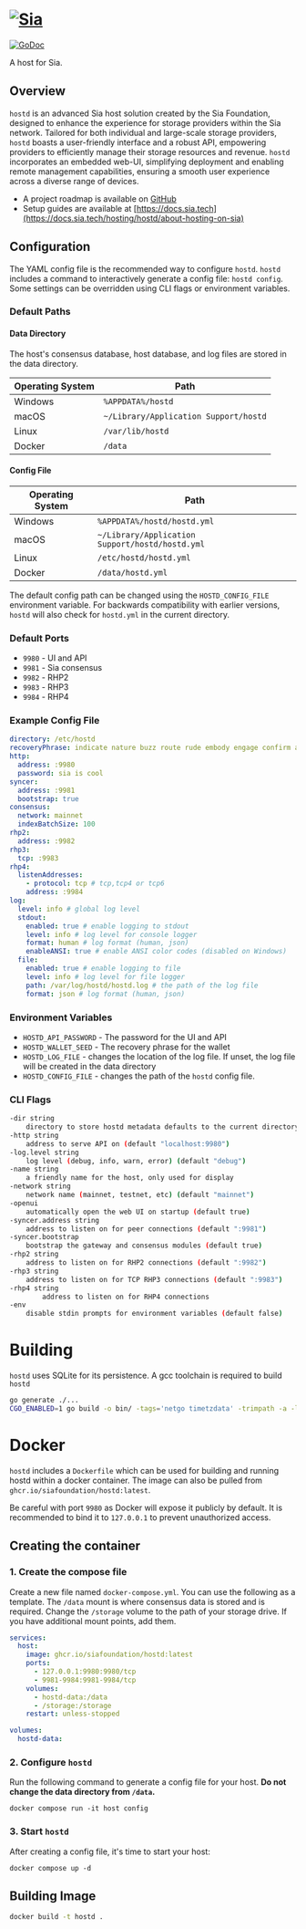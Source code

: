 # [![Sia](https://sia.tech/assets/banners/sia-banner-expanded-hostd.png)](http://sia.tech)

[![GoDoc](https://godoc.org/go.sia.tech/hostd?status.svg)](https://godoc.org/go.sia.tech/hostd)

A host for Sia.

## Overview

`hostd` is an advanced Sia host solution created by the Sia Foundation, designed
to enhance the experience for storage providers within the Sia network. Tailored
for both individual and large-scale storage providers, `hostd` boasts a
user-friendly interface and a robust API, empowering providers to efficiently
manage their storage resources and revenue. `hostd` incorporates an embedded
web-UI, simplifying deployment and enabling remote management capabilities,
ensuring a smooth user experience across a diverse range of devices.

- A project roadmap is available on [GitHub](https://github.com/orgs/SiaFoundation/projects/3)
- Setup guides are available at [https://docs.sia.tech](https://docs.sia.tech/hosting/hostd/about-hosting-on-sia)

## Configuration

The YAML config file is the recommended way to configure `hostd`. `hostd` includes a command to interactively generate a config file: `hostd config`. Some settings can be overridden using CLI flags or environment variables. 

### Default Paths

#### Data Directory

The host's consensus database, host database, and log files are stored in the data directory.

Operating System | Path
---|---
Windows | `%APPDATA%/hostd`
macOS | `~/Library/Application Support/hostd`
Linux | `/var/lib/hostd`
Docker | `/data`

#### Config File

Operating System | Path
---|---
Windows | `%APPDATA%/hostd/hostd.yml`
macOS | `~/Library/Application Support/hostd/hostd.yml`
Linux | `/etc/hostd/hostd.yml`
Docker | `/data/hostd.yml`

The default config path can be changed using the `HOSTD_CONFIG_FILE` environment variable. For backwards compatibility with earlier versions, `hostd` will also check for `hostd.yml` in the current directory.

### Default Ports
+ `9980` - UI and API
+ `9981` - Sia consensus
+ `9982` - RHP2
+ `9983` - RHP3
+ `9984` - RHP4

### Example Config File

```yaml
directory: /etc/hostd
recoveryPhrase: indicate nature buzz route rude embody engage confirm aspect potato weapon bid
http:
  address: :9980
  password: sia is cool
syncer:
  address: :9981
  bootstrap: true
consensus:
  network: mainnet
  indexBatchSize: 100
rhp2:
  address: :9982
rhp3:
  tcp: :9983
rhp4:
  listenAddresses:
    - protocol: tcp # tcp,tcp4 or tcp6
    address: :9984
log:
  level: info # global log level
  stdout:
    enabled: true # enable logging to stdout
    level: info # log level for console logger
    format: human # log format (human, json)
    enableANSI: true # enable ANSI color codes (disabled on Windows)
  file:
    enabled: true # enable logging to file
    level: info # log level for file logger
    path: /var/log/hostd/hostd.log # the path of the log file
    format: json # log format (human, json)
```

### Environment Variables
+ `HOSTD_API_PASSWORD` - The password for the UI and API
+ `HOSTD_WALLET_SEED` - The recovery phrase for the wallet
+ `HOSTD_LOG_FILE` - changes the location of the log file. If unset, the log file will be created in the data directory
+ `HOSTD_CONFIG_FILE` - changes the path of the `hostd` config file.

### CLI Flags
```sh
-dir string
	directory to store hostd metadata defaults to the current directory
-http string
	address to serve API on (default "localhost:9980")
-log.level string
	log level (debug, info, warn, error) (default "debug")
-name string
	a friendly name for the host, only used for display
-network string
	network name (mainnet, testnet, etc) (default "mainnet")
-openui
	automatically open the web UI on startup (default true)
-syncer.address string
	address to listen on for peer connections (default ":9981")
-syncer.bootstrap
	bootstrap the gateway and consensus modules (default true)
-rhp2 string
	address to listen on for RHP2 connections (default ":9982")
-rhp3 string
	address to listen on for TCP RHP3 connections (default ":9983")
-rhp4 string
        address to listen on for RHP4 connections
-env
	disable stdin prompts for environment variables (default false)
```

# Building

`hostd` uses SQLite for its persistence. A gcc toolchain is required to build `hostd`

```sh
go generate ./...
CGO_ENABLED=1 go build -o bin/ -tags='netgo timetzdata' -trimpath -a -ldflags '-s -w'  ./cmd/hostd
```

# Docker

`hostd` includes a `Dockerfile` which can be used for building and running
hostd within a docker container. The image can also be pulled from `ghcr.io/siafoundation/hostd:latest`.

Be careful with port `9980` as Docker will expose it publicly by default. It is
recommended to bind it to `127.0.0.1` to prevent unauthorized access.

## Creating the container

### 1. Create the compose file 

Create a new file named `docker-compose.yml`. You can use the following as a template. The `/data` mount is where consensus data is stored and is required. Change the `/storage` volume to the path of your storage drive. If you have additional mount points, add them.

```yml
services:
  host:
    image: ghcr.io/siafoundation/hostd:latest
    ports:
      - 127.0.0.1:9980:9980/tcp
      - 9981-9984:9981-9984/tcp
    volumes:
      - hostd-data:/data
      - /storage:/storage
    restart: unless-stopped

volumes:
  hostd-data:
```

### 2. Configure `hostd`

Run the following command to generate a config file for your host. **Do not change the data directory from `/data`.**
```
docker compose run -it host config
```

### 3. Start `hostd`

After creating a config file, it's time to start your host:
```
docker compose up -d
```

## Building Image

```sh
docker build -t hostd .
```
